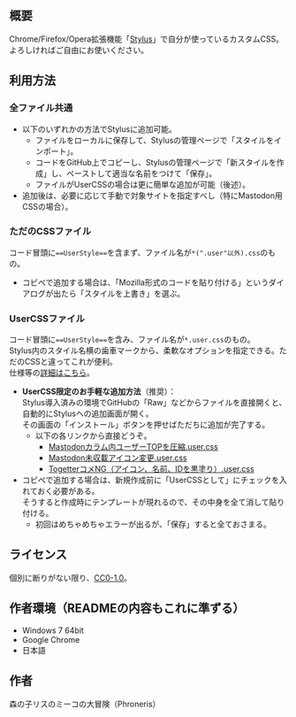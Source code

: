 ## 概要
Chrome/Firefox/Opera拡張機能「[Stylus](https://chrome.google.com/webstore/detail/stylus/clngdbkpkpeebahjckkjfobafhncgmne)」で自分が使っているカスタムCSS。  
よろしければご自由にお使いください。

## 利用方法

### 全ファイル共通
+ 以下のいずれかの方法でStylusに追加可能。
  + ファイルをローカルに保存して、Stylusの管理ページで「スタイルをインポート」。  
  + コードをGitHub上でコピーし、Stylusの管理ページで「新スタイルを作成」し、ペーストして適当な名前をつけて「保存」。
  + ファイルがUserCSSの場合は更に簡単な追加が可能（後述）。
+ 追加後は、必要に応じて手動で対象サイトを指定すべし（特にMastodon用CSSの場合）。

### ただのCSSファイル
コード冒頭に`==UserStyle==`を含まず、ファイル名が`*(".user"以外).css`のもの。
+ コピペで追加する場合は、「Mozilla形式のコードを貼り付ける」というダイアログが出たら「スタイルを上書き」を選ぶ。

### UserCSSファイル
コード冒頭に`==UserStyle==`を含み、ファイル名が`*.user.css`のもの。  
Stylus内のスタイル名横の歯車マークから、柔軟なオプションを指定できる。ただのCSSと違ってこれが便利。  
仕様等の[詳細はこちら](https://github.com/openstyles/stylus/wiki/UserCSS)。
+ **UserCSS限定のお手軽な追加方法**（推奨）：  
  Stylus導入済みの環境でGitHubの「Raw」などからファイルを直接開くと、自動的にStylusへの追加画面が開く。  
  その画面の「インストール」ボタンを押せばただちに追加が完了する。
  + 以下の各リンクから直接どうぞ。
    + [Mastodonカラム内ユーザーTOPを圧縮.user.css](https://github.com/Phroneris/Stylus/raw/develop/Mastodonカラム内ユーザーTOPを圧縮.user.css)
    + [Mastodon未収載アイコン変更.user.css](https://github.com/Phroneris/Stylus/raw/develop/Mastodon未収載アイコン変更.user.css)
    + [TogetterコメNG（アイコン、名前、IDを黒塗り）.user.css](https://github.com/Phroneris/Stylus/raw/develop/TogetterコメNG（アイコン、名前、IDを黒塗り）.user.css)
+ コピペで追加する場合は、新規作成前に「UserCSSとして」にチェックを入れておく必要がある。  
  そうすると作成時にテンプレートが現れるので、その中身を全て消して貼り付ける。  
  + 初回はめちゃめちゃエラーが出るが、「保存」すると全ておさまる。

## ライセンス
個別に断りがない限り、[CC0-1.0](http://creativecommons.org/publicdomain/zero/1.0/deed.ja)。

## 作者環境（READMEの内容もこれに準ずる）
+ Windows 7 64bit
+ Google Chrome
+ 日本語

## 作者
森の子リスのミーコの大冒険（Phroneris）
